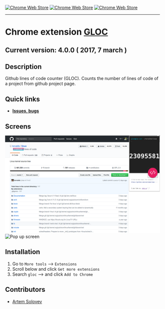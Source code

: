 [![Chrome Web Store](https://img.shields.io/chrome-web-store/d/kaodcnpebhdbpaeeemkiobcokcnegdki.svg?style=flat-square)]()
[![Chrome Web Store](https://img.shields.io/chrome-web-store/v/kaodcnpebhdbpaeeemkiobcokcnegdki.svg?style=flat-square)]()
[![Chrome Web Store](https://img.shields.io/chrome-web-store/rating-count/kaodcnpebhdbpaeeemkiobcokcnegdki.svg?style=flat-square)]()
___

# Chrome extension [GLOC](https://chrome.google.com/webstore/detail/gloc-github-counter-lines/kaodcnpebhdbpaeeemkiobcokcnegdki?utm_source=chrome-ntp-icon)
## **Current version: 4.0.0** ( 2017, 7 march )


## Description
Github lines of code counter (GLOC). Counts the number of lines of code of a project from github project page.


## **Quick links**
* **[Issues, bugs](https://github.com/artem-solovev/gloc/issues)**


## Screens
![Extension screen](img/screenshot.png)
![Pop up screen](img/spopup_screen.png)


## Installation
1. Go to `More tools` --> `Extensions`
2. Scroll below and click `Get more extensions`
3. Search `gloc` --> and click `Add to Chrome`


## **Contributors**
* [Artem Solovev](https://github.com/artem-solovev)
